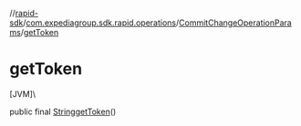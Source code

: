 //[rapid-sdk](../../../index.md)/[com.expediagroup.sdk.rapid.operations](../index.md)/[CommitChangeOperationParams](index.md)/[getToken](get-token.md)

# getToken

[JVM]\

public final [String](https://docs.oracle.com/javase/8/docs/api/java/lang/String.html)[getToken](get-token.md)()
